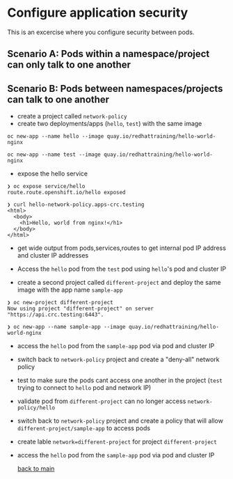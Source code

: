 # Configure application security

This is an excercise where you configure security between pods.  

## Scenario A: Pods within a namespace/project can only talk to one another 
## Scenario B: Pods between namespaces/projects can talk to one another  

- create a project called `network-policy` 
- create two deployments/apps (`hello`, `test`) with the same image
```
oc new-app --name hello --image quay.io/redhattraining/hello-world-nginx  

oc new-app --name test --image quay.io/redhattraining/hello-world-nginx

```
- expose the hello service
```
❯ oc expose service/hello   
route.route.openshift.io/hello exposed

❯ curl hello-network-policy.apps-crc.testing                                    
<html>
  <body>
    <h1>Hello, world from nginx!</h1>
  </body>
</html>
```

- get wide output from pods,services,routes to get internal pod IP address and cluster IP addresses


- Access the `hello` pod from the `test` pod using `hello`'s pod and cluster IP

  
- create a second project called `different-project` and deploy the same image with the app name `sample-app`

```
❯ oc new-project different-project                                       
Now using project "different-project" on server "https://api.crc.testing:6443".

❯ oc new-app --name sample-app --image quay.io/redhattraining/hello-world-nginx
```
- access the `hello` pod from the `sample-app` pod via pod and cluster IP


- switch back to `network-policy` project and create a "deny-all" network policy

- test to make sure the pods cant access one another in the project (`test` trying to connect to `hello` pod and network IP)

- validate pod from `different-project` can no longer access `network-policy/hello`


- switch back to `network-policy` project and create a policy that will allow `different-project/sample-app` to access pods


- create lable `network=different-project` for project `different-project`

- access the `hello` pod from the `sample-app` pod via pod and cluster IP 
  
  
  [back to main](./README.md) 
